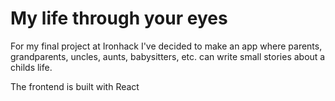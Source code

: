 # My life through your eyes

For my final project at Ironhack I've decided to make an app where parents, grandparents, uncles, aunts, babysitters, etc. can write small stories about a childs life.

The frontend is built with React
